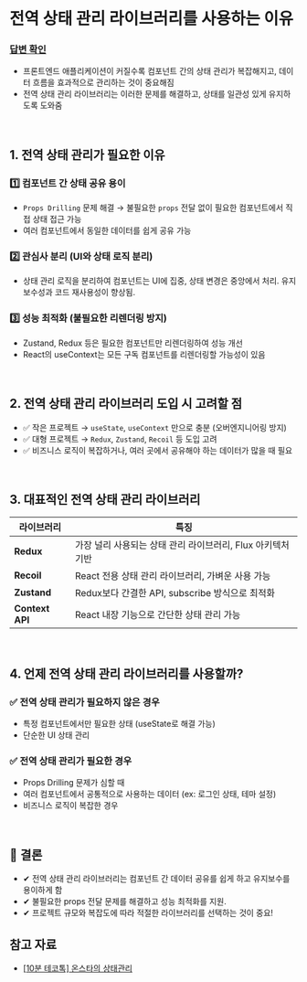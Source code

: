 # 전역 상태 관리 라이브러리를 사용하는 이유

### [답변 확인](https://www.maeil-mail.kr/question/124)

- 프론트엔드 애플리케이션이 커질수록 컴포넌트 간의 상태 관리가 복잡해지고, 데이터 흐름을 효과적으로 관리하는 것이 중요해짐
- 전역 상태 관리 라이브러리는 이러한 문제를 해결하고, 상태를 일관성 있게 유지하도록 도와줌

<br/>

## 1. 전역 상태 관리가 필요한 이유

### 1️⃣ 컴포넌트 간 상태 공유 용이

- `Props Drilling` 문제 해결 → 불필요한 `props` 전달 없이 필요한 컴포넌트에서 직접 상태 접근 가능
- 여러 컴포넌트에서 동일한 데이터를 쉽게 공유 가능

### 2️⃣ 관심사 분리 (UI와 상태 로직 분리)

- 상태 관리 로직을 분리하여 컴포넌트는 UI에 집중, 상태 변경은 중앙에서 처리.
  유지보수성과 코드 재사용성이 향상됨.

### 3️⃣ 성능 최적화 (불필요한 리렌더링 방지)

- Zustand, Redux 등은 필요한 컴포넌트만 리렌더링하여 성능 개선
- React의 useContext는 모든 구독 컴포넌트를 리렌더링할 가능성이 있음

<br/>

## 2. 전역 상태 관리 라이브러리 도입 시 고려할 점

- ✅ 작은 프로젝트 → `useState`, `useContext` 만으로 충분 (오버엔지니어링 방지)
- ✅ 대형 프로젝트 → `Redux`, `Zustand`, `Recoil` 등 도입 고려
- ✅ 비즈니스 로직이 복잡하거나, 여러 곳에서 공유해야 하는 데이터가 많을 때 필요

<br/>

## 3. 대표적인 전역 상태 관리 라이브러리

| 라이브러리      | 특징                                                        |
| --------------- | ----------------------------------------------------------- |
| **Redux**       | 가장 널리 사용되는 상태 관리 라이브러리, Flux 아키텍처 기반 |
| **Recoil**      | React 전용 상태 관리 라이브러리, 가벼운 사용 가능           |
| **Zustand**     | Redux보다 간결한 API, subscribe 방식으로 최적화             |
| **Context API** | React 내장 기능으로 간단한 상태 관리 가능                   |

<br/>

## 4. 언제 전역 상태 관리 라이브러리를 사용할까?

### ✅ 전역 상태 관리가 필요하지 않은 경우

- 특정 컴포넌트에서만 필요한 상태 (useState로 해결 가능)
- 단순한 UI 상태 관리

### ✅ 전역 상태 관리가 필요한 경우

- Props Drilling 문제가 심할 때
- 여러 컴포넌트에서 공통적으로 사용하는 데이터 (ex: 로그인 상태, 테마 설정)
- 비즈니스 로직이 복잡한 경우

<br/>

## 🔹 결론

- ✔ 전역 상태 관리 라이브러리는 컴포넌트 간 데이터 공유를 쉽게 하고 유지보수를 용이하게 함
- ✔ 불필요한 props 전달 문제를 해결하고 성능 최적화를 지원.
- ✔ 프로젝트 규모와 복잡도에 따라 적절한 라이브러리를 선택하는 것이 중요!

## 참고 자료

- [[10분 테코톡] 온스타의 상태관리](https://www.youtube.com/watch?v=jqir73Lourk)
